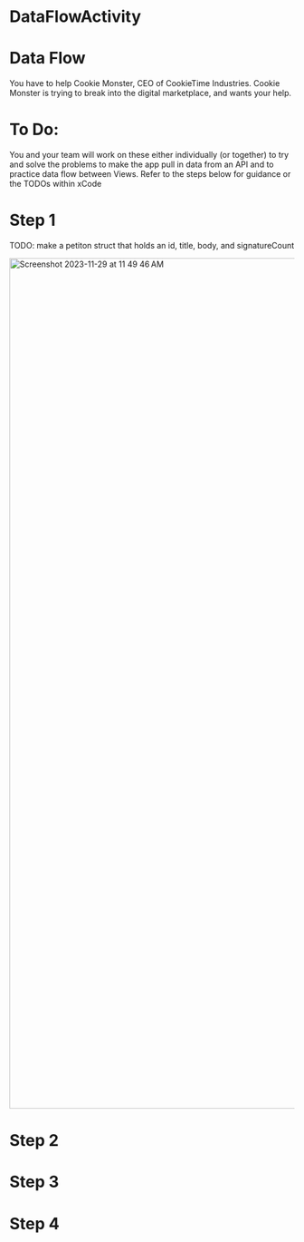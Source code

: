 # DataFlowActivity

# Data Flow

You have to help Cookie Monster, CEO of CookieTime Industries. Cookie Monster is trying to break into the digital marketplace, and wants your help.

# To Do:

You and your team will work on these either individually (or together) to try and solve the problems to make the app pull in data from an API and to practice data flow between Views. Refer to the steps below for guidance or the TODOs within xCode

# Step 1

 TODO: make a petiton struct that holds an id, title, body, and signatureCount

 <img width="1500" alt="Screenshot 2023-11-29 at 11 49 46 AM" src="https://github.com/ngordon68/DataFlowActivity/assets/102773701/454110ad-0f01-4d41-9813-b87d2dc4a1af">


# Step 2

# Step 3

# Step 4
